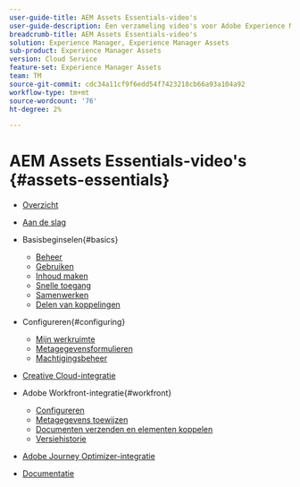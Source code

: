 ```yaml
---
user-guide-title: AEM Assets Essentials-video's
user-guide-description: Een verzameling video's voor Adobe Experience Manager Assets Essentials.
breadcrumb-title: AEM Assets Essentials-video's
solution: Experience Manager, Experience Manager Assets
sub-product: Experience Manager Assets
version: Cloud Service
feature-set: Experience Manager Assets
team: TM
source-git-commit: cdc34a11cf9f6edd54f7423218cb66a93a104a92
workflow-type: tm+mt
source-wordcount: '76'
ht-degree: 2%

---
```



# AEM Assets Essentials-video&#39;s {#assets-essentials}

+ [Overzicht](overview.md)

+ [Aan de slag](./getting-started.md)

+ Basisbeginselen{#basics}
   + [Beheer](basics/managing.md)
   + [Gebruiken](basics/using.md)
   + [Inhoud maken](basics/creating.md)
   + [Snelle toegang](basics/quick-access.md)
   + [Samenwerken](basics/collaborating.md)
   + [Delen van koppelingen](basics/link-sharing.md)

+ Configureren{#configuring}
   + [Mijn werkruimte](configuring/my-workspace.md)
   + [Metagegevensformulieren](configuring/metadata-forms.md)
   + [Machtigingsbeheer](configuring/permissions-management.md)

+ [Creative Cloud-integratie](integrations/creative-cloud.md)

+ Adobe Workfront-integratie{#workfront}
   + [Configureren](./integrations/workfront/configure.md)
   + [Metagegevens toewijzen](./integrations/workfront/map-metadata.md)
   + [Documenten verzenden en elementen koppelen](./integrations/workfront/link-send.md)
   + [Versiehistorie](./integrations/workfront/versions.md)

+ [Adobe Journey Optimizer-integratie](https://experienceleague.adobe.com/docs/journey-optimizer-learn/tutorials/create-messages/create-email-content-with-the-message-editor.html)

+ [Documentatie](https://experienceleague.adobe.com/docs/experience-manager-assets-essentials/help/introduction.html)
